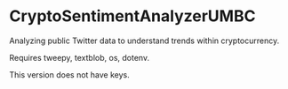 # CryptoSentimentAnalyzerUMBC
 Analyzing public Twitter data to understand trends within cryptocurrency.
 
 Requires tweepy, textblob, os, dotenv.

 This version does not have keys.
